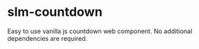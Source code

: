 # slm-countdown
Easy to use vanilla js countdown web component. No additional dependencies are required.

